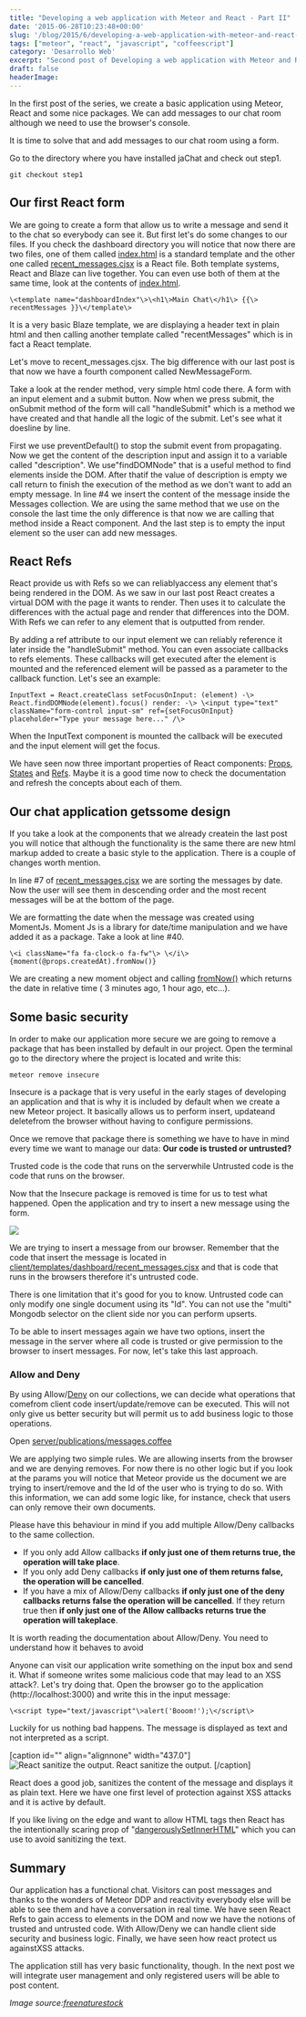 ```yaml
---
title: "Developing a web application with Meteor and React - Part II"
date: '2015-06-28T10:23:48+00:00'
slug: '/blog/2015/6/developing-a-web-application-with-meteor-and-react-part-ii'
tags: ["meteor", "react", "javascript", "coffeescript"]
category: 'Desarrollo Web'
excerpt: "Second post of Developing a web application with Meteor and React. In this second post we will see how to add a form with React, Meteor Allow/Deny security and how React can protect us against XSS attacks."
draft: false
headerImage: 
---
```

In the first post of the series, we create a basic application using Meteor, React and some nice packages. We can add messages to our chat room although we need to use the browser's console.

It is time to solve that and add messages to our chat room using a form.

Go to the directory where you have installed jaChat and check out step1.

    git checkout step1

## Our first React form

We are going to create a form that allow us to write a message and send it to the chat so everybody can see it. But first let's do some changes to our files. If you check the dashboard directory you will notice that now there are two files, one of them called [index.html](https://github.com/jorgegorka/jachat/blob/step1/client/templates/dashboard/index.html) is a standard template and the other one called [recent\_messages.cjsx](https://github.com/jorgegorka/jachat/blob/step1/client/templates/dashboard/recent_messages.cjsx) is a React file. Both template systems, React and Blaze can live together. You can even use both of them at the same time, look at the contents of [index.html](https://github.com/jorgegorka/jachat/blob/step1/client/templates/dashboard/index.html).

    \<template name="dashboardIndex"\>\<h1\>Main Chat\</h1\> {{\> recentMessages }}\</template\>

It is a very basic Blaze template, we are displaying a header text in plain html and then calling another template called "recentMessages" which is in fact a React template.

Let's move to recent\_messages.cjsx. The big difference with our last post is that now we have a fourth component called NewMessageForm.

<script src="https://gist.github.com/jorgegorka/33ef0c9e4ba6af3eb92b.js"></script>

Take a look at the render method, very simple html code there. A form with an input element and a submit button. Now when we press submit, the onSubmit method of the form will call "handleSubmit" which is a method we have created and that handle all the logic of the submit. Let's see what it doesline by line.

First we use preventDefault() to stop the submit event from propagating. Now we get the content of the description input and assign it to a variable called "description". We use"findDOMNode" that is a useful method to find elements inside the DOM. After thatif the value of description is empty we call return to finish the execution of the method as we don't want to add an empty message. In line #4 we insert the content of the message inside the Messages collection. We are using the same method that we use on the console the last time the only difference is that now we are calling that method inside a React component. And the last step is to empty the input element so the user can add new messages.

## React Refs

React provide us with Refs so we can reliablyaccess any element that's being rendered in the DOM. As we saw in our last post React creates a virtual DOM with the page it wants to render. Then uses it to calculate the differences with the actual page and render that differences into the DOM. With Refs we can refer to any element that is outputted from render.

By adding a ref attribute to our input element we can reliably reference it later inside the "handleSubmit" method. You can even associate callbacks to refs elements. These callbacks will get executed after the element is mounted and the referenced element will be passed as a parameter to the callback function. Let's see an example:

    InputText = React.createClass setFocusOnInput: (element) -\> React.findDOMNode(element).focus() render: -\> \<input type="text" className="form-control input-sm" ref={setFocusOnInput} placeholder="Type your message here..." /\>

When the InputText component is mounted the callback will be executed and the input element will get the focus.

We have seen now three important properties of React components: [Props](https://facebook.github.io/react/docs/tutorial.html#using-props), [States](https://facebook.github.io/react/docs/interactivity-and-dynamic-uis.html#what-components-should-have-state) and [Refs](https://facebook.github.io/react/docs/more-about-refs.html). Maybe it is a good time now to check the documentation and refresh the concepts about each of them.

## Our chat application getssome design

If you take a look at the components that we already createin the last post you will notice that although the functionality is the same there are new html markup added to create a basic style to the application. There is a couple of changes worth mention.

In line #7 of [recent\_messages.](https://github.com/jorgegorka/jachat/blob/step1/client/templates/dashboard/recent_messages.cjsx)[cjsx](https://github.com/jorgegorka/jachat/blob/step1/client/templates/dashboard/recent_messages.cjsx) we are sorting the messages by date. Now the user will see them in descending order and the most recent messages will be at the bottom of the page.

We are formatting the date when the message was created using MomentJs. Moment Js is a library for date/time manipulation and we have added it as a package. Take a look at line #40.

    \<i className="fa fa-clock-o fa-fw"\> \</i\>{moment(@props.createdAt).fromNow()}

We are creating a new moment object and calling [fromNow()](http://momentjs.com/docs/#/displaying/fromnow/) which returns the date in relative time ( 3 minutes ago, 1 hour ago, etc...).

## Some basic security

In order to make our application more secure we are going to remove a package that has been installed by default in our project. Open the terminal go to the directory where the project is located and write this:

    meteor remove insecure

Insecure is a package that is very useful in the early stages of developing an application and that is why it is included by default when we create a new Meteor project. It basically allows us to perform insert, updateand deletefrom the browser without having to configure permissions.

Once we remove that package there is something we have to have in mind every time we want to manage our data: **Our code is trusted or untrusted?**

Trusted code is the code that runs on the serverwhile Untrusted code is the code that runs on the browser.

Now that the Insecure package is removed is time for us to test what happened. Open the application and try to insert a new message using the form.

 ![](http://static1.squarespace.com/static/5303797ae4b0c6ad9e43f072/5303ce80e4b0400995a883d6/55874a97e4b067f72cb8fc8c/1434929816711//img.png)

We are trying to insert a message from our browser. Remember that the code that insert the message is located in [client/templates/dashboard/recent\_messages.cjsx](https://github.com/jorgegorka/jachat/blob/step1/client/templates/dashboard/recent_messages.cjsx#L53) and that is code that runs in the browsers therefore it's untrusted code.

There is one limitation that it's good for you to know. Untrusted code can only modify one single document using its "Id". You can not use the "multi" Mongodb selector on the client side nor you can perform upserts.

To be able to insert messages again we have two options, insert the message in the server where all code is trusted or give permission to the browser to insert messages. For now, let's take this last approach.

### Allow and Deny

By using Allow/[Deny](http://docs.meteor.com/#/full/deny) on our collections, we can decide what operations that comefrom client code insert/update/remove can be executed. This will not only give us better security but will permit us to add business logic to those operations.

Open [server/publications/messages.coffee](https://github.com/jorgegorka/jachat/blob/step1/server/publications/messages.coffee)

<script src="https://gist.github.com/jorgegorka/c1d666800f02c3691c30.js"></script>

We are applying two simple rules. We are allowing inserts from the browser and we are denying removes. For now there is no other logic but if you look at the params you will notice that Meteor provide us the document we are trying to insert/remove and the Id of the user who is trying to do so. With this information, we can add some logic like, for instance, check that users can only remove their own documents.

Please have this behaviour in mind if you add multiple Allow/Deny callbacks to the same collection.

- If you only add Allow callbacks **if only just one of them returns true, the operation will take place**.
- If you only add Deny callbacks **if only just one of them returns false, the operation will be cancelled**.
- If you have a mix of Allow/Deny callbacks **if only just one of the deny callbacks returns false the operation will be cancelled**. If they return true then **if only just one of the Allow callbacks returns true the operation will takeplace**.

It is worth reading the documentation about Allow/Deny. You need to understand how it behaves to avoid

Anyone can visit our application write something on the input box and send it. What if someone writes some malicious code that may lead to an XSS attack?. Let's try doing that. Open the browser go to the application (http://localhost:3000) and write this in the input message:

    \<script type="text/javascript"\>alert('Booom!');\</script\>

Luckily for us nothing bad happens. The message is displayed as text and not interpreted as a script.

 [caption id="" align="alignnone" width="437.0"] ![React sanitize the output.](http://static1.squarespace.com/static/5303797ae4b0c6ad9e43f072/5303ce80e4b0400995a883d6/55835072e4b0fb931027766c/1434669171930//img.png) React sanitize the output. [/caption] 

React does a good job, sanitizes the content of the message and displays it as plain text. Here we have one first level of protection against XSS attacks and it is active by default.

If you like living on the edge and want to allow HTML tags then React has the intentionally scaring prop of "[dangerouslySetInnerHTML](https://facebook.github.io/react/tips/dangerously-set-inner-html.html)" which you can use to avoid sanitizing the text.

## Summary

Our application has a functional chat. Visitors can post messages and thanks to the wonders of Meteor DDP and reactivity everybody else will be able to see them and have a conversation in real time. We have seen React Refs to gain access to elements in the DOM and now we have the notions of trusted and untrusted code. With Allow/Deny we can handle client side security and business logic. Finally, we have seen how react protect us againstXSS attacks.

The application still has very basic functionality, though. In the next post we will integrate user management and only registered users will be able to post content.

_Image source:_[_freenaturestock_](http://freenaturestock.com/post/121792456685)



